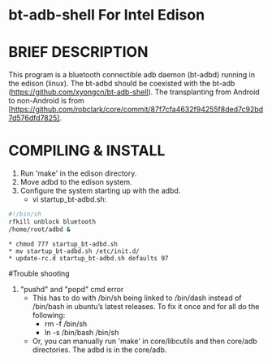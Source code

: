 bt-adb-shell For Intel Edison
============
# BRIEF DESCRIPTION
This program is a bluetooth connectible adb daemon (bt-adbd) running in the edison (linux). The bt-adbd should be coexisted with the bt-adb (https://github.com/xyongcn/bt-adb-shell). The transplanting from Android to non-Android is from [https://github.com/robclark/core/commit/87f7cfa4632f94255f8ded7c92bd7d576dfd7825].

# COMPILING & INSTALL
1. Run 'make' in the edison directory.
2. Move adbd to the edison system.
3. Configure the system starting up with the adbd.
	* vi startup_bt-adbd.sh:
 ``` bash
#!/bin/sh
rfkill unblock bluetooth
/home/root/adbd &
```  
	* chmod 777 startup_bt-adbd.sh
	* mv startup_bt-adbd.sh /etc/init.d/
	* update-rc.d startup_bt-adbd.sh defaults 97

#Trouble shooting
1. "pushd" and "popd" cmd error
	* This has to do with /bin/sh being linked to /bin/dash instead of /bin/bash in ubuntu’s    latest releases. To fix it once and for all do the following:
		* rm -f /bin/sh
		* ln -s /bin/bash /bin/sh
	* Or, you can manually run 'make' in core/libcutils and then core/adb directories. The adbd is in the core/adb.

